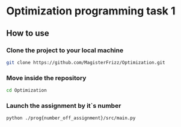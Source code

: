 # Optimization programming task 1
## How to use
### Clone the project to your local machine
```bash
git clone https://github.com/MagisterFrizz/Optimization.git
```
### Move inside the repository
```bash
cd Optimization
```
### Launch the assignment by it`s number
```bash
python ./prog{number_off_assignment}/src/main.py
```
